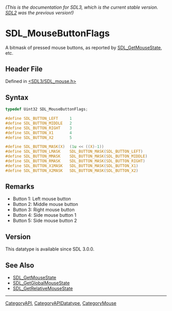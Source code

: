 ###### (This is the documentation for SDL3, which is the current stable version. [SDL2](https://wiki.libsdl.org/SDL2/) was the previous version!)
# SDL_MouseButtonFlags

A bitmask of pressed mouse buttons, as reported by [SDL_GetMouseState](SDL_GetMouseState), etc.

## Header File

Defined in [<SDL3/SDL_mouse.h>](https://github.com/libsdl-org/SDL/blob/main/include/SDL3/SDL_mouse.h)

## Syntax

```c
typedef Uint32 SDL_MouseButtonFlags;

#define SDL_BUTTON_LEFT     1
#define SDL_BUTTON_MIDDLE   2
#define SDL_BUTTON_RIGHT    3
#define SDL_BUTTON_X1       4
#define SDL_BUTTON_X2       5

#define SDL_BUTTON_MASK(X)  (1u << ((X)-1))
#define SDL_BUTTON_LMASK    SDL_BUTTON_MASK(SDL_BUTTON_LEFT)
#define SDL_BUTTON_MMASK    SDL_BUTTON_MASK(SDL_BUTTON_MIDDLE)
#define SDL_BUTTON_RMASK    SDL_BUTTON_MASK(SDL_BUTTON_RIGHT)
#define SDL_BUTTON_X1MASK   SDL_BUTTON_MASK(SDL_BUTTON_X1)
#define SDL_BUTTON_X2MASK   SDL_BUTTON_MASK(SDL_BUTTON_X2)
```

## Remarks

- Button 1: Left mouse button
- Button 2: Middle mouse button
- Button 3: Right mouse button
- Button 4: Side mouse button 1
- Button 5: Side mouse button 2

## Version

This datatype is available since SDL 3.0.0.

## See Also

- [SDL_GetMouseState](SDL_GetMouseState)
- [SDL_GetGlobalMouseState](SDL_GetGlobalMouseState)
- [SDL_GetRelativeMouseState](SDL_GetRelativeMouseState)

----
[CategoryAPI](CategoryAPI), [CategoryAPIDatatype](CategoryAPIDatatype), [CategoryMouse](CategoryMouse)

